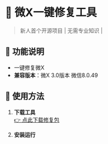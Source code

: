 # 🔧 微X一键修复工具
> 新人首个开源项目 | 无需专业知识 |

## 🌟 功能说明
- 一键修复微X
- **兼容版本**：微X 3.0版本 微信8.0.49

## 📲 使用方法
1. **下载工具**  
   [👉 点此下载修复包](https://github.com/KEJIYUNB/-X-/releases/) 

2. **安装运行**  
   ```bash
